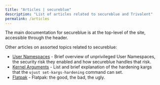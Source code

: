 ```yaml
---
title: "Articles | secureblue"
description: "List of articles related to secureblue and Trivalent"
permalink: /articles
---
```


The main documentation for secureblue is at the top-level of the site, accessible through the header.

Other articles on assorted topics related to secureblue:

- [User Namespaces](/articles/userns) - Brief overview of unprivileged User Namespaces, the security risk they enabled and how secureblue handles that risk.
- [Kernel Arguments](/articles/kargs) - List and brief explanation of the hardening kargs that the `ujust set-kargs-hardening` command can set.
- [Flatpak](/articles/flatpak) - Flatpak: the good, the bad, the ugly.
